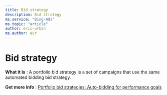 ```yaml
---
title: Bid strategy
description: Bid strategy
ms.service: "Bing-Ads"
ms.topic: "article"
author: eric-urban
ms.author: eur
---
```


# Bid strategy

**What it is** : A portfolio bid strategy is a set of campaigns that use the same automated bidding bid strategy.

**Get more info** : [Portfolio bid strategies: Auto-bidding for performance goals](../hlp_BA_CONC_BidStrategy_Portfolio.md)


